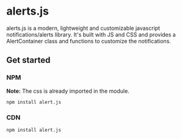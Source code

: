 # alerts.js
alerts.js is a modern, lightweight and customizable javascript notifications/alerts library. It's built with JS and CSS and provides a AlertContainer class and functions to customize the notifications.

## Get started

### NPM
**Note:** The css is already imported in the module.
```
npm install alert.js
```

### CDN

```
npm install alert.js
```
